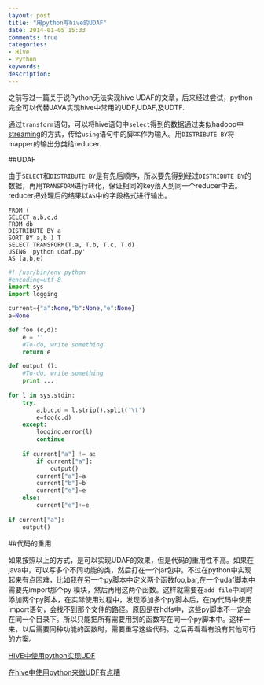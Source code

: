 ```yaml
---
layout: post
title: "用python写hive的UDAF"
date: 2014-01-05 15:33
comments: true
categories: 
- Hive
- Python
keywords: 
description: 
---
```

之前写过一篇关于说Python无法实现hive UDAF的文章，后来经过尝试，python完全可以代替JAVA实现hive中常用的UDF,UDAF,及UDTF.

通过`transform`语句，可以将hive语句中`select`得到的数据通过类似hadoop中<a href="http://hadoop.apache.org/docs/stable1/streaming.html">streaming</a>的方式，传给`using`语句中的脚本作为输入。用`DISTRIBUTE BY`将mapper的输出分类给reducer. 

##UDAF

由于`SELECT`和`DISTRIBUTE BY`是有先后顺序，所以要先得到经过`DISTRIBUTE BY`的数据，再用`TRANSFORM`进行转化，保证相同的key落入到同一个reducer中去。reducer把处理后的结果以`AS`中的字段格式进行输出。

```
FROM (
SELECT a,b,c,d
FROM db
DISTRIBUTE BY a
SORT BY a,b ) T
SELECT TRANSFORM(T.a, T.b, T.c, T.d)
USING 'python udaf.py'
AS (a,b,e)
``` 

``` python
#! /usr/bin/env python
#encoding=utf-8
import sys
import logging

current={"a":None,"b":None,"e":None}
a=None

def foo (c,d):
    e = ''
    #To-do, write something
    return e

def output ():
    #To-do, write something
    print ...
    
for l in sys.stdin:
    try:
        a,b,c,d = l.strip().split('\t')
        e=foo(c,d)
    except:
        logging.error(l)
        continue
    
    if current["a"] != a:
        if current["a"]: 
            output()
        current["a"]=a
        current["b"]=b
        current["e"]=e
    else:
        current["e"]+=e
        
if current["a"]:
    output()
```

##代码的重用

如果按照以上的方式，是可以实现UDAF的效果，但是代码的重用性不高。如果在java中，可以写多个不同功能的类，然后打在一个jar包中。不过在python中实现起来有点困难，比如我在另一个py脚本中定义两个函数foo,bar,在一个udaf脚本中需要先import那个py 模块，然后再用这两个函数。这样就需要在`add file`中同时添加两个py脚本，在实际使用过程中，发现添加多个py脚本后，在py代码中使用import语句，会找不到那个文件的路径。原因是在hdfs中，这些py脚本不一定会在同一个目录下。所以只能把所有需要用到的函数写在同一个py脚本中。这样一来，以后需要同种功能的函数时，需要重写这些代码。之后再看看有没有其他可行的方案。

<a href="{{root_url}}/blog/2013/09/25/hive-python-udf/">HIVE中使用python实现UDF</a>

<a href="{{root_url}}/blog/2013/11/01/udf-in-python-sucks/">在hive中使用python来做UDF有点糟</a>